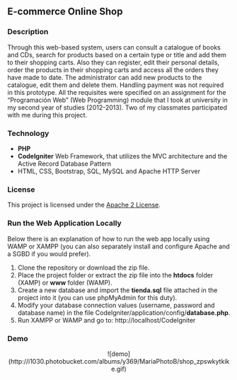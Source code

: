 ## E-commerce Online Shop

### Description
Through this web-based system, users can consult a catalogue of books and CDs, search for products based on a certain type or title and add them to their shopping carts.
Also they can register, edit their personal details, order the products in their shopping carts and access all the orders they have made to date.
The administrator can add new products to the catalogue, edit them and delete them. Handling payment was not required in this prototype.
All the requisites were specified on an assignment for the “Programación Web” (Web Programming) module that I took at university in my second year of studies (2012-2013). 
Two of my classmates participated with me during this project.


### Technology
- **PHP**
- **CodeIgniter** Web Framework, that utilizes the MVC architecture and the Active Record Database Pattern
- HTML, CSS, Bootstrap, SQL, MySQL and Apache HTTP Server


### License
This project is licensed under the [Apache 2 License](http://www.apache.org/licenses/LICENSE-2.0). 


### Run the Web Application Locally
Below there is an explanation of how to run the web app locally using WAMP or XAMPP (you can also separately install and configure Apache and a SGBD if you would prefer).

1. Clone the repository or download the zip file.
2. Place the project folder or extract the zip file into the **htdocs** folder (XAMP) or **www** folder (WAMP).
3. Create a new database and import the **tienda.sql** file attached in the project into it (you can use phpMyAdmin for this duty).
4. Modify your database connection values (username, password and database name) in the file CodeIgniter/application/config/**database.php**.
5. Run XAMPP or WAMP and go to: http://localhost/CodeIgniter


### Demo
<center>
![demo](http://i1030.photobucket.com/albums/y369/MariaPhotoB/shop_zpswkytkike.gif)
</center>